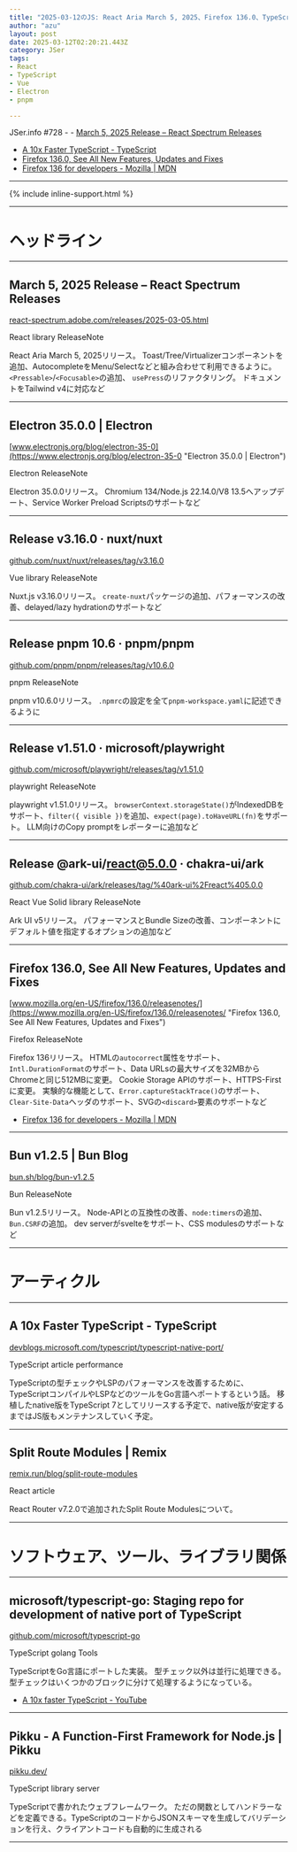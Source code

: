 ```yaml
---
title: "2025-03-12のJS: React Aria March 5, 2025、Firefox 136.0、TypeScriptコンパイラをGoに移植"
author: "azu"
layout: post
date: 2025-03-12T02:20:21.443Z
category: JSer
tags:
- React
- TypeScript
- Vue
- Electron
- pnpm

---
```


JSer.info #728 - - [March 5, 2025 Release – React Spectrum Releases](https://react-spectrum.adobe.com/releases/2025-03-05.html)
- [A 10x Faster TypeScript - TypeScript](https://devblogs.microsoft.com/typescript/typescript-native-port/)
- [Firefox 136.0, See All New Features, Updates and Fixes](https://www.mozilla.org/en-US/firefox/136.0/releasenotes/)
- [Firefox 136 for developers - Mozilla | MDN](https://developer.mozilla.org/en-US/docs/Mozilla/Firefox/Releases/136)


----

{% include inline-support.html %}

----

<h1 class="site-genre">ヘッドライン</h1>

----

## March 5, 2025 Release – React Spectrum Releases
[react-spectrum.adobe.com/releases/2025-03-05.html](https://react-spectrum.adobe.com/releases/2025-03-05.html "March 5, 2025 Release – React Spectrum Releases")
<p class="jser-tags jser-tag-icon"><span class="jser-tag">React</span> <span class="jser-tag">library</span> <span class="jser-tag">ReleaseNote</span></p>

React Aria March 5, 2025リリース。
Toast/Tree/Virtualizerコンポーネントを追加、AutocompleteをMenu/Selectなどと組み合わせて利用できるように。
`<Pressable>`/`<Focusable>`の追加、
`usePress`のリファクタリング。
ドキュメントをTailwind v4に対応など


----

## Electron 35.0.0 | Electron
[www.electronjs.org/blog/electron-35-0](https://www.electronjs.org/blog/electron-35-0 "Electron 35.0.0 | Electron")
<p class="jser-tags jser-tag-icon"><span class="jser-tag">Electron</span> <span class="jser-tag">ReleaseNote</span></p>

Electron 35.0.0リリース。
Chromium 134/Node.js 22.14.0/V8 13.5へアップデート、Service Worker Preload Scriptsのサポートなど


----

## Release v3.16.0 · nuxt/nuxt
[github.com/nuxt/nuxt/releases/tag/v3.16.0](https://github.com/nuxt/nuxt/releases/tag/v3.16.0 "Release v3.16.0 · nuxt/nuxt")
<p class="jser-tags jser-tag-icon"><span class="jser-tag">Vue</span> <span class="jser-tag">library</span> <span class="jser-tag">ReleaseNote</span></p>

Nuxt.js v3.16.0リリース。
`create-nuxt`パッケージの追加、パフォーマンスの改善、delayed/lazy hydrationのサポートなど


----

## Release pnpm 10.6 · pnpm/pnpm
[github.com/pnpm/pnpm/releases/tag/v10.6.0](https://github.com/pnpm/pnpm/releases/tag/v10.6.0 "Release pnpm 10.6 · pnpm/pnpm")
<p class="jser-tags jser-tag-icon"><span class="jser-tag">pnpm</span> <span class="jser-tag">ReleaseNote</span></p>

pnpm v10.6.0リリース。
`.npmrc`の設定を全て`pnpm-workspace.yaml`に記述できるように


----

## Release v1.51.0 · microsoft/playwright
[github.com/microsoft/playwright/releases/tag/v1.51.0](https://github.com/microsoft/playwright/releases/tag/v1.51.0 "Release v1.51.0 · microsoft/playwright")
<p class="jser-tags jser-tag-icon"><span class="jser-tag">playwright</span> <span class="jser-tag">ReleaseNote</span></p>

playwright v1.51.0リリース。
`browserContext.storageState()`がIndexedDBをサポート、`filter({ visible })`を追加、`expect(page).toHaveURL(fn)`をサポート。
LLM向けのCopy promptをレポーターに追加など


----

## Release @ark-ui/react@5.0.0 · chakra-ui/ark
[github.com/chakra-ui/ark/releases/tag/%40ark-ui%2Freact%405.0.0](https://github.com/chakra-ui/ark/releases/tag/%40ark-ui%2Freact%405.0.0 "Release @ark-ui/react@5.0.0 · chakra-ui/ark")
<p class="jser-tags jser-tag-icon"><span class="jser-tag">React</span> <span class="jser-tag">Vue</span> <span class="jser-tag">Solid</span> <span class="jser-tag">library</span> <span class="jser-tag">ReleaseNote</span></p>

Ark UI v5リリース。
パフォーマンスとBundle Sizeの改善、コンポーネントにデフォルト値を指定するオプションの追加など


----

## Firefox 136.0, See All New Features, Updates and Fixes
[www.mozilla.org/en-US/firefox/136.0/releasenotes/](https://www.mozilla.org/en-US/firefox/136.0/releasenotes/ "Firefox 136.0, See All New Features, Updates and Fixes")
<p class="jser-tags jser-tag-icon"><span class="jser-tag">Firefox</span> <span class="jser-tag">ReleaseNote</span></p>

Firefox 136リリース。
HTMLの`autocorrect`属性をサポート、`Intl.DurationFormat`のサポート、Data URLsの最大サイズを32MBからChromeと同じ512MBに変更。
Cookie Storage APIのサポート、HTTPS-Firstに変更。
実験的な機能として、`Error.captureStackTrace()`のサポート、`Clear-Site-Data`ヘッダのサポート、SVGの`<discard>`要素のサポートなど

- [Firefox 136 for developers - Mozilla | MDN](https://developer.mozilla.org/en-US/docs/Mozilla/Firefox/Releases/136 "Firefox 136 for developers - Mozilla | MDN")

----

## Bun v1.2.5 | Bun Blog
[bun.sh/blog/bun-v1.2.5](https://bun.sh/blog/bun-v1.2.5 "Bun v1.2.5 | Bun Blog")
<p class="jser-tags jser-tag-icon"><span class="jser-tag">Bun</span> <span class="jser-tag">ReleaseNote</span></p>

Bun v1.2.5リリース。
Node-APIとの互換性の改善、`node:timers`の追加、`Bun.CSRF`の追加。
dev serverがsvelteをサポート、CSS modulesのサポートなど


----
<h1 class="site-genre">アーティクル</h1>

----

## A 10x Faster TypeScript - TypeScript
[devblogs.microsoft.com/typescript/typescript-native-port/](https://devblogs.microsoft.com/typescript/typescript-native-port/ "A 10x Faster TypeScript - TypeScript")
<p class="jser-tags jser-tag-icon"><span class="jser-tag">TypeScript</span> <span class="jser-tag">article</span> <span class="jser-tag">performance</span></p>

TypeScriptの型チェックやLSPのパフォーマンスを改善するために、TypeScriptコンパイルやLSPなどのツールをGo言語へポートするという話。
移植したnative版をTypeScript 7としてリリースする予定で、native版が安定するまではJS版もメンテナンスしていく予定。


----

## Split Route Modules | Remix
[remix.run/blog/split-route-modules](https://remix.run/blog/split-route-modules "Split Route Modules | Remix")
<p class="jser-tags jser-tag-icon"><span class="jser-tag">React</span> <span class="jser-tag">article</span></p>

React Router v7.2.0で追加されたSplit Route Modulesについて。


----
<h1 class="site-genre">ソフトウェア、ツール、ライブラリ関係</h1>

----

## microsoft/typescript-go: Staging repo for development of native port of TypeScript
[github.com/microsoft/typescript-go](https://github.com/microsoft/typescript-go "microsoft/typescript-go: Staging repo for development of native port of TypeScript")
<p class="jser-tags jser-tag-icon"><span class="jser-tag">TypeScript</span> <span class="jser-tag">golang</span> <span class="jser-tag">Tools</span></p>

TypeScriptをGo言語にポートした実装。
型チェック以外は並行に処理できる。型チェックはいくつかのブロックに分けて処理するようになっている。

- [A 10x faster TypeScript - YouTube](https://www.youtube.com/embed/pNlq-EVld70?si=OaEgTg6ROtfYDYLt "A 10x faster TypeScript - YouTube")

----

## Pikku - A Function-First Framework for Node.js | Pikku
[pikku.dev/](https://pikku.dev/ "Pikku - A Function-First Framework for Node.js | Pikku")
<p class="jser-tags jser-tag-icon"><span class="jser-tag">TypeScript</span> <span class="jser-tag">library</span> <span class="jser-tag">server</span></p>

TypeScriptで書かれたウェブフレームワーク。
ただの関数としてハンドラーなどを定義できる。TypeScriptのコードからJSONスキーマを生成してバリデーションを行え、クライアントコードも自動的に生成される


----
